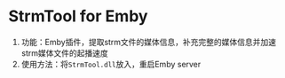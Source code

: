 # StrmTool for Emby

1. 功能：Emby插件，提取strm文件的媒体信息，补充完整的媒体信息并加速strm媒体文件的起播速度
2. 使用方法：将`StrmTool.dll`放入，重启Emby server
